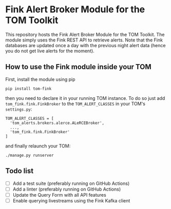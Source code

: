 # Fink Alert Broker Module for the TOM Toolkit

This repository hosts the Fink Alert Broker Module for the TOM Toolkit. The module simply uses the Fink REST API to retrieve alerts. Note that the Fink databases are updated once a day with the previous night alert data (hence you do not get live alerts for the moment).

## How to use the Fink module inside your TOM

First, install the module using pip

```
pip install tom-fink
```

then you need to declare it in your running TOM instance. To do so just add `tom_fink.fink.FinkBroker` to the `TOM_ALERT_CLASSES` in your TOM's `settings.py`:

```
TOM_ALERT_CLASSES = [
  'tom_alerts.brokers.alerce.ALeRCEBroker',
  ...,
  'tom_fink.fink.FinkBroker'
]
```

and finally relaunch your TOM:

```
./manage.py runserver
```

## Todo list

- [ ] Add a test suite (preferably running on GitHub Actions)
- [ ] Add a linter (preferably running on GitHub Actions)
- [ ] Update the Query Form with all API features
- [ ] Enable querying livestreams using the Fink Kafka client
